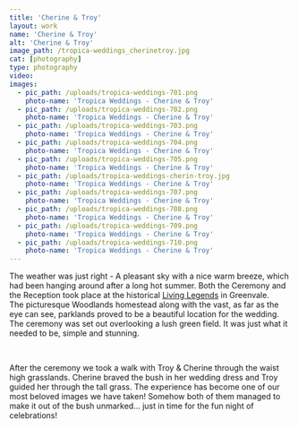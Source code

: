 ```yaml
---
title: 'Cherine & Troy'
layout: work
name: 'Cherine & Troy'
alt: 'Cherine & Troy'
image_path: /tropica-weddings_cherinetroy.jpg
cat: [photography]
type: photography
video: 
images:
  - pic_path: /uploads/tropica-weddings-701.png
    photo-name: 'Tropica Weddings - Cherine & Troy'
  - pic_path: /uploads/tropica-weddings-702.png
    photo-name: 'Tropica Weddings - Cherine & Troy'
  - pic_path: /uploads/tropica-weddings-703.png
    photo-name: 'Tropica Weddings - Cherine & Troy'
  - pic_path: /uploads/tropica-weddings-704.png
    photo-name: 'Tropica Weddings - Cherine & Troy'
  - pic_path: /uploads/tropica-weddings-705.png
    photo-name: 'Tropica Weddings - Cherine & Troy'
  - pic_path: /uploads/tropica-weddings-cherin-troy.jpg
    photo-name: 'Tropica Weddings - Cherine & Troy'
  - pic_path: /uploads/tropica-weddings-707.png
    photo-name: 'Tropica Weddings - Cherine & Troy'
  - pic_path: /uploads/tropica-weddings-708.png
    photo-name: 'Tropica Weddings - Cherine & Troy'
  - pic_path: /uploads/tropica-weddings-709.png
    photo-name: 'Tropica Weddings - Cherine & Troy'
  - pic_path: /uploads/tropica-weddings-710.png
    photo-name: 'Tropica Weddings - Cherine & Troy'
---
```



The weather was just right - A pleasant sky with a nice warm breeze, which had been hanging around after a long hot summer. Both the Ceremony and the Reception took place at the historical [Living Legends](http://www.livinglegends.org.au/) in Greenvale.
<br>The picturesque Woodlands homestead along with the vast, as far as the eye can see, parklands proved to be a beautiful location for the wedding. The ceremony was set out overlooking a lush green field. It was just what it needed to be, simple and stunning.

&nbsp;

After the ceremony we took a walk with Troy & Cherine through the waist high grasslands. Cherine braved the bush in her wedding dress and Troy guided her through the tall grass. The experience has become one of our most beloved images we have taken! Somehow both of them managed to make it out of the bush unmarked... just in time for the fun night of celebrations!